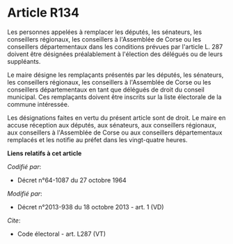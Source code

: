 # Article R134

Les personnes appelées à remplacer les députés, les sénateurs, les conseillers régionaux, les conseillers à l'Assemblée de
Corse ou les conseillers départementaux dans les conditions prévues par l'article L. 287 doivent être désignées préalablement
à l'élection des délégués ou de leurs suppléants. 

Le maire désigne les remplaçants présentés par les députés, les sénateurs, les conseillers régionaux, les conseillers à
l'Assemblée de Corse ou les conseillers départementaux en tant que délégués de droit du conseil municipal. Ces remplaçants
doivent être inscrits sur la liste électorale de la commune intéressée. 

Les désignations faites en vertu du présent article sont de droit. Le maire en accuse réception aux députés, aux sénateurs,
aux conseillers régionaux, aux conseillers à l'Assemblée de Corse ou aux conseillers départementaux remplacés et les notifie
au préfet dans les vingt-quatre heures.

**Liens relatifs à cet article**

_Codifié par_:

  - Décret n°64-1087 du 27 octobre 1964

_Modifié par_:

  - Décret n°2013-938 du 18 octobre 2013 - art. 1 (VD)

_Cite_:

  - Code électoral - art. L287 (VT)
